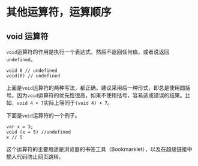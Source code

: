 # 其他运算符，运算顺序

## void 运算符

`void`运算符的作用是执行一个表达式，然后不返回任何值，或者说返回`undefined`。

```
void 0 // undefined
void(0) // undefined
```

上面是`void`运算符的两种写法，都正确。建议采用后一种形式，即总是使用圆括号。因为`void`运算符的优先性很高，如果不使用括号，容易造成错误的结果。比如，`void 4 + 7`实际上等同于`(void 4) + 7`。

下面是`void`运算符的一个例子。

```
var x = 3;
void (x = 5) //undefined
x // 5
```

这个运算符的主要用途是浏览器的书签工具（Bookmarklet），以及在超级链接中插入代码防止网页跳转。